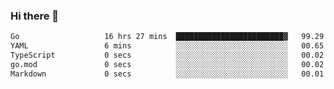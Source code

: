 ### Hi there 👋

<!--
**yeya24/yeya24** is a ✨ _special_ ✨ repository because its `README.md` (this file) appears on your GitHub profile.

Here are some ideas to get you started:

- 🔭 I’m currently working on ...
- 🌱 I’m currently learning ...
- 👯 I’m looking to collaborate on ...
- 🤔 I’m looking for help with ...
- 💬 Ask me about ...
- 📫 How to reach me: ...
- 😄 Pronouns: ...
- ⚡ Fun fact: ...
-->

<!--START_SECTION:waka-->

```txt
Go                   16 hrs 27 mins  ████████████████████████▓   99.29 %
YAML                 6 mins          ░░░░░░░░░░░░░░░░░░░░░░░░░   00.65 %
TypeScript           0 secs          ░░░░░░░░░░░░░░░░░░░░░░░░░   00.02 %
go.mod               0 secs          ░░░░░░░░░░░░░░░░░░░░░░░░░   00.02 %
Markdown             0 secs          ░░░░░░░░░░░░░░░░░░░░░░░░░   00.01 %
```

<!--END_SECTION:waka-->

